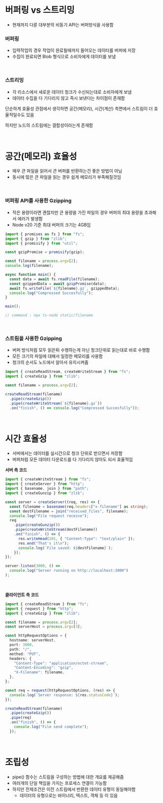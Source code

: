 # 버퍼링 vs 스트리밍

- 현재까지 다룬 대부분의 비동기 API는 버퍼방식을 사용함

### 버퍼링

- 입력작업의 경우 작업이 완료될때까지 들어오는 데이터를 버퍼에 저장
- 수집이 완료되면 Blob 형식으로 소비자에게 데이터를 보냄

<br/>

### 스트리밍

- 각 리소스에서 새로운 데이터 청크가 수신되는대로 소비자에게 보냄
- 데이터 수집을 다 기다리지 않고 즉시 보낸다는 차이점이 존재함

단순하게 효율성 관점에서 생각하면 공간(메모리), 시간(계산) 측면에서 스트림이 더 효율적일수도 있음

하지만 노드의 스트림에는 결합성이라는게 존재함

<br/>

# 공간(메모리) 효율성

- 매우 큰 파일을 읽어서 큰 버퍼를 반환하는건 좋은 방법이 아님
- 동시에 많은 큰 파일을 읽는 경우 쉽게 메모리가 부족해질것임

<br/>

### 버퍼링 API를 사용한 Gzipping

- 작은 용량이라면 괜찮지만 큰 용량을 가진 파일의 경우 버퍼의 최대 용량을 초과해서 에러가 발생함
- Node v20 기준 최대 버퍼의 크기는 4GB임

```ts
import { promises as fs } from "fs";
import { gzip } from "zlib";
import { promisify } from "util";

const gzipPromise = promisify(gzip);

const filename = process.argv[2];
console.log(filename);

async function main() {
  const data = await fs.readFile(filename);
  const gzippedData = await gzipPromise(data);
  await fs.writeFile(`${filename}.gz`, gzippedData);
  console.log("Compressed Succesfully");
}

main();

// command : npx ts-node static/filename
```

<br/>

### 스트림을 사용한 Gzipping

- 버퍼 방식처럼 모두 읽은뒤 수행하는게 아닌 청크단위로 읽는대로 바로 수행함
- 모든 크기의 파일에 대해서 일정한 메모리를 사용함
- 청크의 순서도 노드에서 알아서 유지시켜줌

```ts
import { createReadStream, createWriteStream } from "fs";
import { createGzip } from "zlib";

const filename = process.argv[2];

createReadStream(filename)
  .pipe(createGzip())
  .pipe(createWriteStream(`${filename}.gz`))
  .on("finish", () => console.log("Compressed Succesfully"));
```

<br/>

# 시간 효율성

- 서버에서는 데이터를 실시간으로 청크 단위로 받으면서 저장함
- 버퍼처럼 모든 데이터 다운로드를 다 기다리지 않아도 되서 효율적임

**서버 측 코드**

```ts
import { createWriteStream } from "fs";
import { createServer } from "http";
import { basename, join } from "path";
import { createGunzip } from "zlib";

const server = createServer((req, res) => {
  const filename = basename(req.headers["x-filename"] as string);
  const destFilename = join("received_files", filename);
  console.log("File request receive");
  req
    .pipe(createGunzip())
    .pipe(createWriteStream(destFilename))
    .on("finish", () => {
      res.writeHead(201, { "Content-Type": "text/plain" });
      res.end("That's it\n");
      console.log(`File saved: ${destFilename}`);
    });
});

server.listen(3000, () =>
  console.log("Server running on http://localhost:3000")
);
```

<br/>

**클라이언트 측 코드**

```ts
import { createReadStream } from "fs";
import { request } from "http";
import { createGzip } from "zlib";

const filename = process.argv[2];
const serverHost = process.argv[3];

const httpRequestOptions = {
  hostname: serverHost,
  port: 3000,
  path: "/",
  method: "PUT",
  headers: {
    "Content-Type": "application/octet-stream",
    "Content-Encoding": "gzip",
    "X-Filename": filename,
  },
};

const req = request(httpRequestOptions, (res) => {
  console.log(`Server response: ${res.statusCode}`);
});

createReadStream(filename)
  .pipe(createGzip())
  .pipe(req)
  .on("finish", () => {
    console.log("File send complete");
  });
```

<br/>

# 조립성

- pipe() 함수는 스트림을 구성하는 방법에 대한 개요를 제공해줌
- 여러개의 단일 책임을 가지는 프로세스 연결이 가능함
- 하지만 전제조건은 이전 스트림에서 반환한 데이터 유형이 동일해야함
  - 데이터의 유형으로는 바이너리, 텍스트, 객체 등 이 있음
